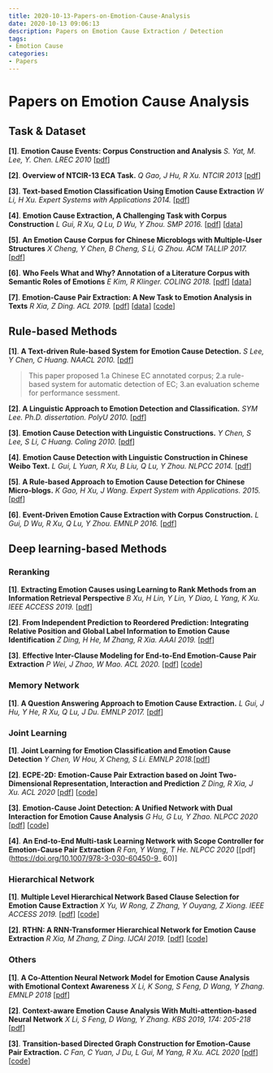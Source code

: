 ```yaml
---
title: 2020-10-13-Papers-on-Emotion-Cause-Analysis
date: 2020-10-13 09:06:13
description: Papers on Emotion Cause Extraction / Detection
tags: 
- Emotion Cause
categories:
- Papers
---
```


# Papers on Emotion Cause Analysis

## Task & Dataset

**[1]**. **Emotion Cause Events: Corpus Construction and Analysis** *S. Yat, M. Lee, Y. Chen. LREC 2010* [[pdf](https://www.researchgate.net/profile/Chu-Ren_Huang/publication/220746716_Emotion_Cause_Events_Corpus_Construction_and_Analysis/links/0912f508ff080541ac000000/Emotion-Cause-Events-Corpus-Construction-and-Analysis.pdf)]

**[2]**. **Overview of NTCIR-13 ECA Task.** *Q Gao, J Hu, R Xu. NTCIR 2013* [[pdf](http://research.nii.ac.jp/ntcir/workshop/OnlineProceedings13/pdf/ntcir/01-NTCIR13-OV-ECA-GaoQ.pdf)]

**[3]**. **Text-based Emotion Classification Using Emotion Cause Extraction** *W Li, H Xu. Expert Systems with Applications 2014.* [[pdf](http://research.nii.ac.jp/ntcir/workshop/OnlineProceedings13/pdf/ntcir/01-NTCIR13-OV-ECA-GaoQ.pdf)]

**[4]**. **Emotion Cause Extraction, A Challenging Task with Corpus Construction** *L Gui, R Xu, Q Lu, D Wu, Y Zhou. SMP 2016.* [[pdf](https://link.springer.com/content/pdf/10.1007%2F978-981-10-2993-6.pdf)] [[data](http://hlt.hitsz.edu.cn/?page_id=74)]

**[5]**. **An Emotion Cause Corpus for Chinese Microblogs with Multiple-User Structures** *X Cheng, Y Chen, B Cheng, S Li, G Zhou. ACM TALLIP 2017.* [[pdf](http://delivery.acm.org/10.1145/3140000/3132684/a6-cheng.pdf?ip=58.60.1.21&id=3132684&acc=ACTIVE%20SERVICE&key=BF85BBA5741FDC6E%2E0871A888CCEFF346%2E4D4702B0C3E38B35%2E4D4702B0C3E38B35&__acm__=1552353230_cf8d45228c04b6b44298acd5cec733e9)]

**[6]**. **Who Feels What and Why? Annotation of a Literature Corpus with Semantic Roles of Emotions** *E Kim, R Klinger. COLING 2018.* [[pdf](https://www.aclweb.org/anthology/C18-1114)] [[data](https://www.ims.uni-stuttgart.de/forschung/ressourcen/korpora/reman.html)]

**[7]**. **Emotion-Cause Pair Extraction: A New Task to Emotion Analysis in Texts** *R Xia, Z Ding. ACL 2019.* [[pdf](https://arxiv.org/pdf/1906.01267.pdf)] [[data](https://github.com/NUSTM/ECPE/tree/master/data_combine)] [[code](https://github.com/NUSTM/ECPE)]

## Rule-based Methods

**[1]**. **A Text-driven Rule-based System for Emotion Cause Detection.** *S Lee, Y Chen, C Huang. NAACL  2010.* [[pdf](http://www.aclweb.org/anthology/W10-0206)]

> This paper proposed 1.a Chinese EC annotated corpus; 2.a rule-based system for automatic detection of EC; 3.an evaluation scheme for performance sessment.

**[2]**. **A Linguistic Approach to Emotion Detection and Classification.** *SYM Lee. Ph.D. dissertation. PolyU 2010.* [[pdf](http://ira.lib.polyu.edu.hk/handle/10397/6369)]

**[3]**. **Emotion Cause Detection with Linguistic Constructions.** *Y Chen, S Lee, S Li, C Huang. Coling 2010.* [[pdf](http://lexitron.nectec.or.th/public/COLING-2010_Beijing_China/PAPERS/pdf/PAPERS021.pdf)]

**[4]**. **Emotion Cause Detection with Linguistic Construction in Chinese Weibo Text.** *L Gui, L Yuan, R Xu, B Liu, Q Lu, Y Zhou. NLPCC 2014.* [[pdf](https://www.researchgate.net/profile/Ruifeng_Xu2/publication/289764554_Emotion_Cause_Detection_with_Linguistic_Construction_in_Chinese_Weibo_Text/links/5825eb3308aeebc4f8a1e0b2/Emotion-Cause-Detection-with-Linguistic-Construction-in-Chinese-Weibo-Text.pdf)]

**[5]**. **A Rule-based Approach to Emotion Cause Detection for Chinese Micro-blogs.** *K Gao, H Xu, J Wang. Expert System with Applications. 2015.* [[pdf](https://www.sciencedirect.com/science/article/pii/S0957417415000871/pdfft?md5=9b9f75c264398738d88f25bb9f0c4f34&pid=1-s2.0-S0957417415000871-main.pdf)]

**[6]**. **Event-Driven Emotion Cause Extraction with Corpus Construction.** *L Gui, D Wu, R Xu, Q Lu, Y Zhou. EMNLP 2016.* [[pdf](http://www.aclweb.org/anthology/D16-1170)]

## Deep learning-based Methods

### Reranking

**[1]**. **Extracting Emotion Causes using Learning to Rank Methods from an Information Retrieval Perspective** *B Xu, H Lin, Y Lin, Y Diao, L Yang, K Xu. IEEE ACCESS 2019.* [[pdf](https://ieeexplore.ieee.org/ielx7/6287639/8600701/08625499.pdf?tp=&arnumber=8625499&isnumber=8600701)]

**[2]**. **From Independent Prediction to Reordered Prediction: Integrating Relative Position and Global Label Information to Emotion Cause Identification** *Z Ding, H He, M Zhang, R Xia. AAAI 2019.* [[pdf](https://www.aaai.org/Papers/AAAI/2019/AAAI-DingZ.5630.pdf)]

**[3]**. **Effective Inter-Clause Modeling for End-to-End Emotion-Cause Pair Extraction** *P Wei, J Zhao, W Mao. ACL 2020.* [[pdf](https://www.aclweb.org/anthology/2020.acl-main.289.pdf)] [[code](https://github.com/Determined22/Rank-Emotion-Cause)]

### Memory Network

**[1]**. **A Question Answering Approach to Emotion Cause Extraction.** *L Gui, J Hu, Y He, R Xu, Q Lu, J Du. EMNLP 2017.* [[pdf](https://arxiv.org/pdf/1708.05482.pdf)]

### Joint Learning

**[1]**. **Joint Learning for Emotion Classification and Emotion Cause Detection** *Y Chen, W Hou, X Cheng, S Li. EMNLP 2018.*[[pdf](http://www.aclweb.org/anthology/D18-1066)]

**[2]**. **ECPE-2D:** **Emotion-Cause Pair Extraction based on Joint Two-Dimensional Representation, Interaction and Prediction** *Z Ding, R Xia, J Xu. ACL 2020* [[pdf](https://www.aclweb.org/anthology/2020.acl-main.288.pdf)] [[code](https://github.com/NUSTM/ECPE-2D)]

**[3]**. **Emotion-Cause Joint Detection: A Unified Network with Dual Interaction for Emotion Cause Analysis** *G Hu, G Lu, Y Zhao. NLPCC 2020* [[pdf](https://link.springer.com/chapter/10.1007%2F978-3-030-60450-9_45)] [[code](https://github.com/LeMei/ecjd)] 

**[4]**. **An End-to-End Multi-task Learning Network with Scope Controller for Emotion-Cause Pair Extraction** *R Fan, Y Wang, T He. NLPCC 2020* [[pdf](https://doi.org/10.1007/978-3-030-60450-9_ 60)] 

### Hierarchical Network

**[1]**. **Multiple Level Hierarchical Network Based Clause Selection for Emotion Cause Extraction** *X Yu, W Rong, Z Zhang, Y Ouyang, Z Xiong. IEEE ACCESS 2019.* [[pdf](https://ieeexplore.ieee.org/stamp/stamp.jsp?tp=&arnumber=8598785)] [[code](https://github.com/deardelia/ECextraction)]

**[2]**. **RTHN: A RNN-Transformer Hierarchical Network for Emotion Cause Extraction** *R Xia, M Zhang, Z Ding. IJCAI 2019.* [[pdf](https://arxiv.org/pdf/1906.01236.pdf)] [[code](https://github.com/NUSTM/RTHN)]

### Others

**[1]**. **A Co-Attention Neural Network Model for Emotion Cause Analysis with Emotional Context Awareness** *X Li, K Song, S Feng, D Wang, Y Zhang. EMNLP 2018* [[pdf](https://www.aclweb.org/anthology/D18-1506)]

**[2]**. **Context-aware Emotion Cause Analysis With Multi-attention-based Neural Network** *X Li, S Feng, D Wang, Y Zhang. KBS 2019, 174: 205-218* [[pdf](https://www.sciencedirect.com/science/article/pii/S0950705119301273/pdfft?md5=49f8a9a3a326733d5441e82c1871fcb0&pid=1-s2.0-S0950705119301273-main.pdf)]

**[3]**. **Transition-based Directed Graph Construction for Emotion-Cause Pair Extraction.** *C Fan, C Yuan, J Du, L Gui, M Yang, R Xu. ACL 2020* [[pdf](https://www.aclweb.org/anthology/2020.acl-main.342.pdf)] [[code](https://github.com/HLT-HITSZ/TransECPE)]



